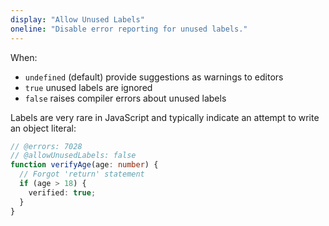 ```yaml
---
display: "Allow Unused Labels"
oneline: "Disable error reporting for unused labels."
---
```


When:

- `undefined` (default) provide suggestions as warnings to editors
- `true` unused labels are ignored
- `false` raises compiler errors about unused labels

Labels are very rare in JavaScript and typically indicate an attempt to write an object literal:

```ts 
// @errors: 7028
// @allowUnusedLabels: false
function verifyAge(age: number) {
  // Forgot 'return' statement
  if (age > 18) {
    verified: true;
  }
}
```
